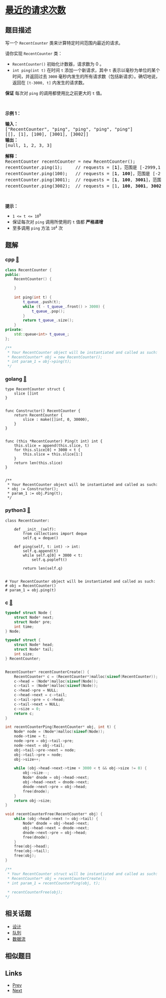 
# [最近的请求次数](https://leetcode-cn.com/problems/number-of-recent-calls)

## 题目描述

<p>写一个&nbsp;<code>RecentCounter</code>&nbsp;类来计算特定时间范围内最近的请求。</p>

<p>请你实现 <code>RecentCounter</code> 类：</p>

<ul>
	<li><code>RecentCounter()</code> 初始化计数器，请求数为 0 。</li>
	<li><code>int ping(int t)</code> 在时间 <code>t</code> 添加一个新请求，其中 <code>t</code> 表示以毫秒为单位的某个时间，并返回过去 <code>3000</code> 毫秒内发生的所有请求数（包括新请求）。确切地说，返回在 <code>[t-3000, t]</code> 内发生的请求数。</li>
</ul>

<p><strong>保证</strong> 每次对 <code>ping</code> 的调用都使用比之前更大的 <code>t</code> 值。</p>

<p>&nbsp;</p>

<p><strong>示例 1：</strong></p>

<pre>
<strong>输入：</strong>
["RecentCounter", "ping", "ping", "ping", "ping"]
[[], [1], [100], [3001], [3002]]
<strong>输出：</strong>
[null, 1, 2, 3, 3]

<strong>解释：</strong>
RecentCounter recentCounter = new RecentCounter();
recentCounter.ping(1);     // requests = [<strong>1</strong>]，范围是 [-2999,1]，返回 1
recentCounter.ping(100);   // requests = [<strong>1</strong>, <strong>100</strong>]，范围是 [-2900,100]，返回 2
recentCounter.ping(3001);  // requests = [<strong>1</strong>, <strong>100</strong>, <strong>3001</strong>]，范围是 [1,3001]，返回 3
recentCounter.ping(3002);  // requests = [1, <strong>100</strong>, <strong>3001</strong>, <strong>3002</strong>]，范围是 [2,3002]，返回 3
</pre>

<p>&nbsp;</p>

<p><strong>提示：</strong></p>

<ul>
	<li><code>1 &lt;= t &lt;= 10<sup>9</sup></code></li>
	<li>保证每次对 <code>ping</code> 调用所使用的 <code>t</code> 值都 <strong>严格递增</strong></li>
	<li>至多调用 <code>ping</code> 方法 <code>10<sup>4</sup></code> 次</li>
</ul>


## 题解

### cpp [🔗](number-of-recent-calls.cpp) 
```cpp
class RecentCounter {
public:
    RecentCounter() {

    }
    
    int ping(int t) {
        t_queue_.push(t);
        while (t - t_queue_.front() > 3000) {
            t_queue_.pop();
        }
        return t_queue_.size();
    }
private:
    std::queue<int> t_queue_;
};

/**
 * Your RecentCounter object will be instantiated and called as such:
 * RecentCounter* obj = new RecentCounter();
 * int param_1 = obj->ping(t);
 */
```
### golang [🔗](number-of-recent-calls.go) 
```golang
type RecentCounter struct {
    slice []int
}


func Constructor() RecentCounter {
    return RecentCounter {
        slice : make([]int, 0, 30000),
    }    
}


func (this *RecentCounter) Ping(t int) int {
    this.slice = append(this.slice, t)
    for this.slice[0] + 3000 < t {
        this.slice = this.slice[1:]
    }
    return len(this.slice)
}


/**
 * Your RecentCounter object will be instantiated and called as such:
 * obj := Constructor();
 * param_1 := obj.Ping(t);
 */
```
### python3 [🔗](number-of-recent-calls.py) 
```python3
class RecentCounter:

    def __init__(self):
        from collections import deque
        self.q = deque()

    def ping(self, t: int) -> int:
        self.q.append(t)
        while self.q[0] + 3000 < t:
            self.q.popleft()

        return len(self.q)


# Your RecentCounter object will be instantiated and called as such:
# obj = RecentCounter()
# param_1 = obj.ping(t)
```
### c [🔗](number-of-recent-calls.c) 
```c
typedef struct Node {
    struct Node* next;
    struct Node* pre;
    int time;
} Node;

typedef struct {
    struct Node* head;
    struct Node* tail;
    int size;
} RecentCounter;


RecentCounter* recentCounterCreate() {
    RecentCounter* c = (RecentCounter*)malloc(sizeof(RecentCounter));
    c->head = (Node*)malloc(sizeof(Node));
    c->tail = (Node*)malloc(sizeof(Node));
    c->head->pre = NULL;
    c->head->next = c->tail;
    c->tail->pre = c->head;
    c->tail->next = NULL;
    c->size = 0;
    return c;
}

int recentCounterPing(RecentCounter* obj, int t) {
    Node* node = (Node*)malloc(sizeof(Node));
    node->time = t;
    node->pre = obj->tail->pre;
    node->next = obj->tail;
    obj->tail->pre->next = node;
    obj->tail->pre = node;
    obj->size++;

    while (obj->head->next->time + 3000 < t && obj->size != 0) {
        obj->size--;
        Node* dnode = obj->head->next;
        obj->head->next = dnode->next;
        dnode->next->pre = obj->head;
        free(dnode);
    }
    return obj->size;
}

void recentCounterFree(RecentCounter* obj) {
    while (obj->head->next != obj->tail) {
        Node* dnode = obj->head->next;
        obj->head->next = dnode->next;
        dnode->next->pre = obj->head;
        free(dnode);
    }
    free(obj->head);
    free(obj->tail);  
    free(obj);
}

/**
 * Your RecentCounter struct will be instantiated and called as such:
 * RecentCounter* obj = recentCounterCreate();
 * int param_1 = recentCounterPing(obj, t);
 
 * recentCounterFree(obj);
*/
```


## 相关话题

- [设计](../../tags/design.md) 
- [队列](../../tags/queue.md) 
- [数据流](../../tags/data-stream.md) 


## 相似题目



## Links

- [Prev](../unique-email-addresses/README.md) 
- [Next](../range-sum-of-bst/README.md) 

